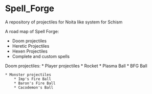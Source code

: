 # Spell_Forge
A repository of projectiles for Noita like system for Schism

A road map of Spell Forge:
* Doom projectiles
* Heretic Projectiles
* Hexen Projectiles
* Complete and custom spells


Doom projectiles:
	* Player projectiles
		* Rocket
		* Plasma Ball
		* BFG Ball
		
	* Monster projectiles
		* Imp's Fire Ball
		* Baron's Fire Ball
		* Cacodemon's Ball